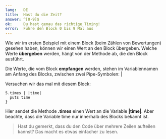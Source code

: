 ```yaml
---
lang:   DE
title:  Hast du die Zeit?
answer: ^[0-9]$
ok:     Du hast genau das richtige Timing!
error:  Führe den Block 0 bis 9 Mal aus
---
```


Wie wir im ersten Beispiel mit einem Block (beim Zählen von Bewertungen) 
gesehen haben, können wir einen Wert an den Block übergeben. Welche Werte 
__übergeben__ werden, hängt von der Methode ab, die den Block ausführt.

Die Werte, die vom Block __empfangen__ werden, stehen im Variablennamen am 
Anfang des Blocks, zwischen zwei Pipe-Symbolen: |

Versuchen wir das mal mit diesem Block:

    5.times { |time|
      puts time
    }

Hier sendet die Methode __.times__ einen Wert an die Variable __|time|__. Aber 
beachte, dass die Variable time nur innerhalb des Blocks bekannt ist.

> Hast du gemerkt, dass du den Code über mehrere Zeilen aufteilen kannst? Das 
macht es etwas einfacher zu lesen.
